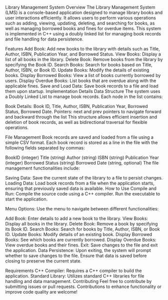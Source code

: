 Library Management System
Overview
The Library Management System (LMS) is a console-based application designed to manage library books and user interactions efficiently. It allows users to perform various operations such as adding, viewing, updating, deleting, and searching for books, as well as managing borrowed books and fines for overdue items. This system is implemented in C++ using a doubly linked list for managing book records and file handling for data persistence.

Features
Add Book: Add new books to the library with details such as Title, Author, ISBN, Publication Year, and Borrowed Status.
View Books: Display a list of all books in the library.
Delete Book: Remove books from the library by specifying the Book ID.
Search Books: Search for books based on Title, Author, ISBN, or Book ID.
Update Books: Modify the details of existing books.
Display Borrowed Books: View a list of books currently borrowed by users.
Display Overdue Books: List books that are overdue along with the applicable fines.
Save and Load Data: Save book records to a file and load them upon startup.
Implementation Details
Data Structure
The system uses a Doubly Linked List to manage book records. Each node in the list contains:

Book Details: Book ID, Title, Author, ISBN, Publication Year, Borrowed Status, Borrowed Date.
Pointers: next and prev pointers to navigate forward and backward through the list
This structure allows efficient insertion and deletion of book records, as well as bidirectional traversal for flexible operations.

File Management
Book records are saved and loaded from a file using a simple CSV format. Each book record is stored as a line in the file with the following fields separated by commas:

BookID (integer)
Title (string)
Author (string)
ISBN (string)
Publication Year (integer)
Borrowed Status (string)
Borrowed Date (string, optional)
The file management functionalities include:

Saving Data: Save the current state of the library to a file to persist changes.
Loading Data: Load book records from a file when the application starts, ensuring that previously saved data is available.
How to Use
Compile and Run: Compile the source code using a C++ compiler. Run the executable to start the application.

Menu Options: Use the menu to navigate between different functionalities:

Add Book: Enter details to add a new book to the library.
View Books: Display all books in the library.
Delete Book: Remove a book by specifying its Book ID.
Search Books: Search for books by Title, Author, ISBN, or Book ID.
Update Books: Modify details of an existing book.
Display Borrowed Books: See which books are currently borrowed.
Display Overdue Books: View overdue books and their fines.
Exit: Save changes to the file and exit the application.
Data Persistence: Upon exiting, the system will prompt whether to save changes to the file. Ensure that data is saved before closing to preserve the current state.

Requirements
C++ Compiler: Requires a C++ compiler to build the application.
Standard Library: Utilizes standard C++ libraries for file handling and data management.
Contributing
Feel free to contribute by submitting issues or pull requests. Contributions to enhance functionality or improve code quality are welcome!

